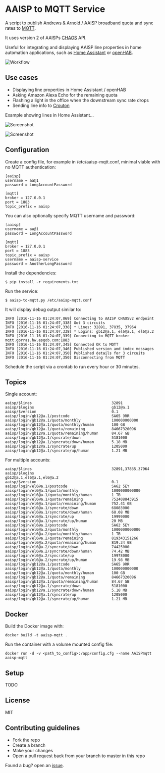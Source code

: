 # AAISP to MQTT Service #

A script to publish [Andrews & Arnold / AAISP](http://aa.net.uk) broadband quota and sync rates to [MQTT](http://mqtt.org/).

It uses version 2 of AAISPs [CHAOS](https://support.aa.net.uk/CHAOS) API.

Useful for integrating and displaying AAISP line properties in home automation applications, such as [Home Assistant](https://home-assistant.io/) or [openHAB](http://www.openhab.org/).

![Workflow](https://raw.github.com/natm/aaisp-to-mqtt/master/docs/workflow.png)

## Use cases ##

* Displaying line properties in Home Assistant / openHAB
* Asking Amazon Alexa Echo for the remaining quota
* Flashing a light in the office when the downstream sync rate drops
* Sending line info to [Crouton](https://github.com/edfungus/Crouton)

Example showing lines in Home Assistant...

![Screenshot](https://raw.github.com/natm/aaisp-to-mqtt/master/docs/home-assistant-panel.png)

![Screenshot](https://raw.github.com/natm/aaisp-to-mqtt/master/docs/home-assistant-quota-graph.png)

## Configuration ##

Create a config file, for example in /etc/aaisp-mqtt.conf, minimal viable with no MQTT authentication:

```
[aaisp]
username = aa@1
password = LongAccountPassword

[mqtt]
broker = 127.0.0.1
port = 1883
topic_prefix = aaisp
```

You can also optionally specify MQTT username and password:

```
[aaisp]
username = aa@1
password = LongAccountPassword

[mqtt]
broker = 127.0.0.1
port = 1883
topic_prefix = aaisp
username = aaisp-service
password = AnotherLongPassword
```

Install the dependencies:

```
$ pip install -r requirements.txt
```

Run the service:

```
$ aaisp-to-mqtt.py /etc/aaisp-mqtt.conf
```

It will display debug output similar to:

```
INFO [2016-11-16 01:24:07,069] Connecting to AAISP CHAOSv2 endpoint
INFO [2016-11-16 01:24:07,338] Got 3 circuits
INFO [2016-11-16 01:24:07,338] * Lines: 32891, 37835, 37964
INFO [2016-11-16 01:24:07,338] * Logins: gb12@a.1, el6@a.1, el6@a.2
INFO [2016-11-16 01:24:07,339] Connecting to MQTT broker mqtt.gorras.hw.esgob.com:1883
INFO [2016-11-16 01:24:07,345] Connected OK to MQTT
INFO [2016-11-16 01:24:07,346] Published version and index messages
INFO [2016-11-16 01:24:07,350] Published details for 3 circuits
INFO [2016-11-16 01:24:07,350] Disconnecting from MQTT
```

Schedule the script via a crontab to run every hour or 30 minutes.

## Topics ##

Single account:

```
aaisp/$lines                                    32891
aaisp/$logins                                   gb12@a.1
aaisp/$version                                  0.1
aaisp/login/gb12@a.1/postcode                   SA65 9RR
aaisp/login/gb12@a.1/quota/monthly              100000000000
aaisp/login/gb12@a.1/quota/monthly/human        100 GB
aaisp/login/gb12@a.1/quota/remaining            84667320096
aaisp/login/gb12@a.1/quota/remaining/human      84.67 GB
aaisp/login/gb12@a.1/syncrate/down              5181000
aaisp/login/gb12@a.1/syncrate/down/human        5.18 MB
aaisp/login/gb12@a.1/syncrate/up                1205000
aaisp/login/gb12@a.1/syncrate/up/human          1.21 MB
```

For multiple accounts:

```
aaisp/$lines                                    32891,37835,37964
aaisp/$logins                                   gb12@a.1,el6@a.1,el6@a.2
aaisp/$version                                  0.1
aaisp/login/el6@a.1/postcode                    SA62 5EY
aaisp/login/el6@a.1/quota/monthly               1000000000000
aaisp/login/el6@a.1/quota/monthly/human         1 TB
aaisp/login/el6@a.1/quota/remaining             752408843915
aaisp/login/el6@a.1/quota/remaining/human       752.41 GB
aaisp/login/el6@a.1/syncrate/down               68083000
aaisp/login/el6@a.1/syncrate/down/human         68.08 MB
aaisp/login/el6@a.1/syncrate/up                 19999000
aaisp/login/el6@a.1/syncrate/up/human           20 MB
aaisp/login/el6@a.2/postcode                    SA62 5EY
aaisp/login/el6@a.2/quota/monthly               1000000000000
aaisp/login/el6@a.2/quota/monthly/human         1 TB
aaisp/login/el6@a.2/quota/remaining             819343151266
aaisp/login/el6@a.2/quota/remaining/human       819.34 GB
aaisp/login/el6@a.2/syncrate/down               74425000
aaisp/login/el6@a.2/syncrate/down/human         74.42 MB
aaisp/login/el6@a.2/syncrate/up                 19978000
aaisp/login/el6@a.2/syncrate/up/human           19.98 MB
aaisp/login/gb12@a.1/postcode                   SA65 9RR
aaisp/login/gb12@a.1/quota/monthly              100000000000
aaisp/login/gb12@a.1/quota/monthly/human        100 GB
aaisp/login/gb12@a.1/quota/remaining            84667320096
aaisp/login/gb12@a.1/quota/remaining/human      84.67 GB
aaisp/login/gb12@a.1/syncrate/down              5181000
aaisp/login/gb12@a.1/syncrate/down/human        5.18 MB
aaisp/login/gb12@a.1/syncrate/up                1205000
aaisp/login/gb12@a.1/syncrate/up/human          1.21 MB
```

## Docker ##

Build the Docker image with:

```
docker build -t aaisp-mqtt .
```

Run the container with a volume mounted config file:

```
docker run -d -v <path_to_config>:/app/config.cfg --name AAISPmqtt aaisp-mqtt
```

## Setup ##

TODO

## License ##

MIT

## Contributing guidelines ##

* Fork the repo
* Create a branch
* Make your changes
* Open a pull request back from your branch to master in this repo

Found a bug? open an [issue](https://github.com/natm/aaisp-to-mqtt/issues).
